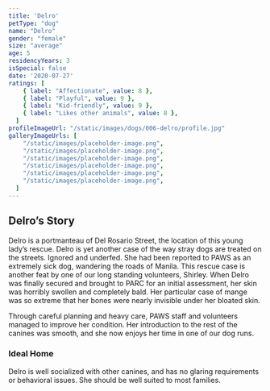 ```yaml
---
title: 'Delro'
petType: "dog"
name: "Delro"
gender: "female"
size: "average"
age: 5
residencyYears: 3
isSpecial: false
date: '2020-07-27'
ratings: [
    { label: "Affectionate", value: 8 },
    { label: "Playful", value: 9 },
    { label: "Kid-friendly", value: 9 },
    { label: "Likes other animals", value: 8 },
  ]
profileImageUrl: "/static/images/dogs/006-delro/profile.jpg"
galleryImageUrls: [
    "/static/images/placeholder-image.png",
    "/static/images/placeholder-image.png",
    "/static/images/placeholder-image.png",
    "/static/images/placeholder-image.png",
    "/static/images/placeholder-image.png",
    "/static/images/placeholder-image.png",
  ]
---
```


## Delro’s Story

Delro is a portmanteau of Del Rosario Street, the location of this young lady’s rescue. Delro is yet another case of the way stray dogs are treated on the streets. Ignored and underfed. She had been reported to PAWS as an extremely sick dog, wandering the roads of Manila. This rescue case is another feat by one of our long standing volunteers, Shirley. When Delro was finally secured and brought to PARC for an initial assessment, her skin was horribly swollen and completely bald. Her particular case of mange was so extreme that her bones were nearly invisible under her bloated skin.

Through careful planning and heavy care, PAWS staff and volunteers managed to improve her condition. Her introduction to the rest of the canines was smooth, and she now enjoys her time in one of our dog runs.

### Ideal Home

Delro is well socialized with other canines, and has no glaring requirements or behavioral issues. She should be well suited to most families.
